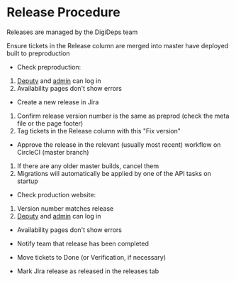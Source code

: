 # Release Procedure

Releases are managed by the DigiDeps team

Ensure tickets in the Release column are merged into master have deployed built to preproduction

* Check preproduction:
1) [Deputy](https://preproduction.complete-deputy-report.service.gov.uk/) and [admin](https://admin.preproduction.complete-deputy-report.service.gov.uk/) can log in
2) Availability pages don't show errors

* Create a new release in Jira
1) Confirm release version number is the same as preprod (check the meta file or the page footer)
2) Tag tickets in the Release column with this "Fix version"

* Approve the release in the relevant (usually most recent) workflow on CircleCI (master branch)
1) If there are any older master builds, cancel them
2) Migrations will automatically be applied by one of the API tasks on startup

* Check production website:
1) Version number matches release
2) [Deputy](https://complete-deputy-report.service.gov.uk/) and [admin](https://admin.complete-deputy-report.service.gov.uk/) can log in

* Availability pages don't show errors

* Notify team that release has been completed

* Move tickets to Done (or Verification, if necessary)

* Mark Jira release as released in the releases tab
